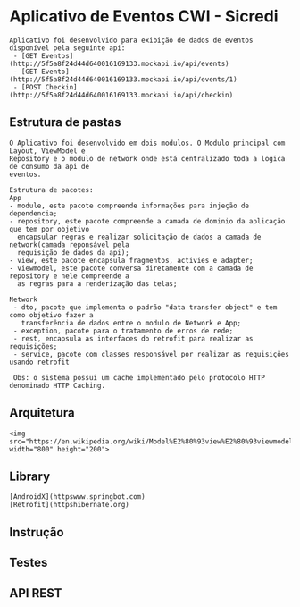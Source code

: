# Aplicativo de Eventos CWI - Sicredi

    Aplicativo foi desenvolvido para exibição de dados de eventos disponível pela seguinte api:  
     - [GET Eventos](http://5f5a8f24d44d640016169133.mockapi.io/api/events)
     - [GET Evento](http://5f5a8f24d44d640016169133.mockapi.io/api/events/1)
     - [POST Checkin](http://5f5a8f24d44d640016169133.mockapi.io/api/checkin)

## Estrutura de pastas

    O Aplicativo foi desenvolvido em dois modulos. O Modulo principal com Layout, ViewModel e 
    Repository e o modulo de network onde está centralizado toda a logica de consumo da api de 
    eventos.
    
    Estrutura de pacotes:
    App
    - module, este pacote compreende informações para injeção de dependencia;
    - repository, este pacote compreende a camada de dominio da aplicação que tem por objetivo 
      encapsular regras e realizar solicitação de dados a camada de network(camada reponsável pela 
      requisição de dados da api);
    - view, este pacote encapsula fragmentos, activies e adapter;
    - viewmodel, este pacote conversa diretamente com a camada de repository e nele compreende a 
      as regras para a renderização das telas;
     
    Network
     - dto, pacote que implementa o padrão "data transfer object" e tem como objetivo fazer a 
       transferência de dados entre o modulo de Network e App;
     - exception, pacote para o tratamento de erros de rede;
     - rest, encapsula as interfaces do retrofit para realizar as requisições;
     - service, pacote com classes responsável por realizar as requisições usando retrofit
     
     Obs: o sistema possui um cache implementado pelo protocolo HTTP denominado HTTP Caching.

## Arquitetura

    <img src="https://en.wikipedia.org/wiki/Model%E2%80%93view%E2%80%93viewmodel#/media/File:MVVMPattern.png"  width="800" height="200">

## Library
    [AndroidX](httpswww.springbot.com)
    [Retrofit](httpshibernate.org)

## Instrução
            
## Testes
   

## API REST

    
   
